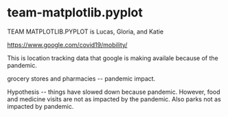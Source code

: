 # team-matplotlib.pyplot

TEAM MATPLOTLIB.PYPLOT is 
Lucas, Gloria, and Katie


https://www.google.com/covid19/mobility/ 

This is location tracking data that google is making availale because of the pandemic. 

grocery stores and pharmacies -- pandemic impact. 

Hypothesis -- 
things have slowed down because pandemic. However, food and medicine visits are not as impacted by the pandemic. Also parks not as impacted by pandemic. 










